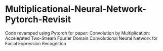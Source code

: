 # Multiplicational-Neural-Network-Pytorch-Revisit

Code revamped using Pytorch for paper: Convolution by Multiplication: Accelerated Two-Stream Fourier Domain Convolutional Neural Network for Facial Expression Recognition
